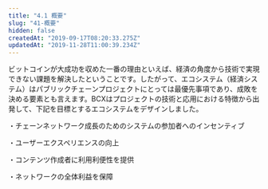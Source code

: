 ```yaml
---
title: "4.1 概要"
slug: "41-概要"
hidden: false
createdAt: "2019-09-17T08:20:33.275Z"
updatedAt: "2019-11-28T11:00:39.234Z"
---
```

ビットコインが大成功を収めた一番の理由といえば、経済の角度から技術で実現できない課題を解決したということです。したがって、エコシステム（経済システム）はパブリックチェーンプロジェクトにとっては最優先事項であり、成敗を決める要素とも言えます。BCXはプロジェクトの技術と応用における特徴から出発して、下記を目標とするエコシステムをデザインしました。

・チェーンネットワーク成長のためのシステムの参加者へのインセンティブ

・ユーザーエクスペリエンスの向上

・コンテンツ作成者に利用利便性を提供

・ネットワークの全体利益を保障